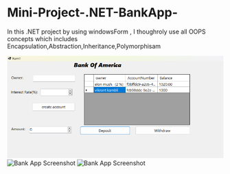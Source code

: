 # Mini-Project-.NET-BankApp-
In this .NET project by using windowsForm , I thoughroly use all OOPS concepts which includes Encapsulation,Abstraction,Inheritance,Polymorphisam


![Bank App Screenshot](1.png)
![Bank App Screenshot](2.png)
![Bank App Screenshot](3.png)

